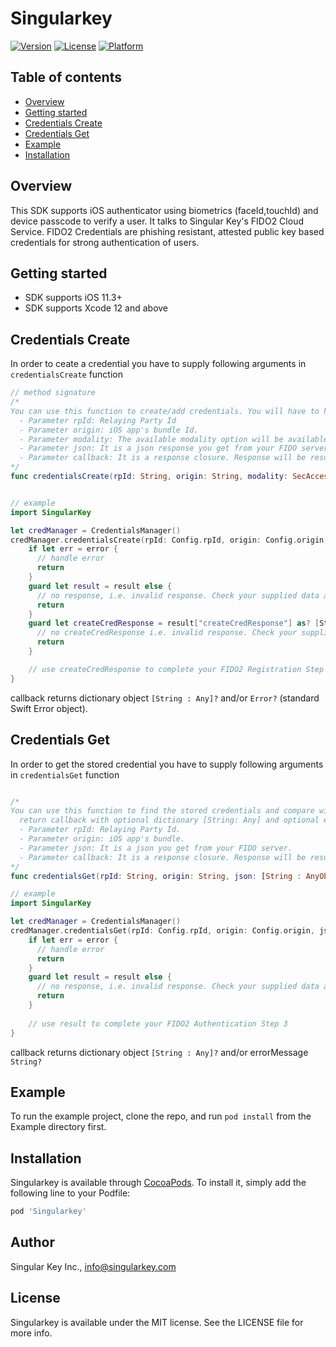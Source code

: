 # Singularkey

[![Version](https://img.shields.io/cocoapods/v/Singularkey.svg?style=flat)](https://cocoapods.org/pods/Singularkey)
[![License](https://img.shields.io/cocoapods/l/Singularkey.svg?style=flat)](https://cocoapods.org/pods/Singularkey)
[![Platform](https://img.shields.io/cocoapods/p/Singularkey.svg?style=flat)](https://cocoapods.org/pods/Singularkey)

## Table of contents

*   [Overview](#overview)
*   [Getting started](#getting-started)
*   [Credentials Create](#credentials-create)
*   [Credentials Get](#credentials-get)
*   [Example](#example)
*   [Installation](#installation)

## Overview
This SDK supports iOS authenticator using biometrics (faceId,touchId) and device passcode to verify a user. It talks to Singular Key's FIDO2 Cloud Service. FIDO2 Credentials are phishing resistant, attested public key based credentials for strong authentication of users.

## Getting started

* SDK supports iOS 11.3+
* SDK supports Xcode 12 and above

## Credentials Create
In order to ceate a credential you have to supply following arguments in `credentialsCreate` function  

````swift
// method signature
/*
You can use this function to create/add credentials. You will have to handle publickey and rest of the data yourself.
  - Parameter rpId: Relaying Party Id
  - Parameter origin: iOS app's bundle Id.
  - Parameter modality: The available modality option will be available here: https://developer.apple.com/documentation/security/secaccesscontrolcreateflags
  - Parameter json: It is a json response you get from your FIDO server.
  - Parameter callback: It is a response closure. Response will be result and error. Both result and error are optional
*/
func credentialsCreate(rpId: String, origin: String, modality: SecAccessControlCreateFlags, json: [String : AnyObject], callback:@escaping (_ result: [String : Any]?, _ error: Error?) -> ()) {}


// example
import SingularKey

let credManager = CredentialsManager()
credManager.credentialsCreate(rpId: Config.rpId, origin: Config.origin, modality: modality, json: json) { (result, error) in
    if let err = error {
      // handle error
      return
    }
    guard let result = result else {
      // no response, i.e. invalid response. Check your supplied data and try again.
      return
    }
    guard let createCredResponse = result["createCredResponse"] as? [String: Any] else {
      // no createCredResponse i.e. invalid response. Check your supplied data and try again.
      return
    }

    // use createCredResponse to complete your FIDO2 Registration Step 3
}


````

callback returns dictionary object `[String : Any]?` and/or `Error?` (standard Swift Error object).


## Credentials Get
In order to get the stored credential you have to supply following arguments in `credentialsGet` function

````swift

/*
You can use this function to find the stored credentials and compare with the provided challenge and publickeyId
  return callback with optional dictionary [String: Any] and optional error String
  - Parameter rpId: Relaying Party Id.
  - Parameter origin: iOS app's bundle.
  - Parameter json: It is a json you get from your FIDO server.
  - Parameter callback: It is a response closure. Response will be result and error. Both result and error are optional
*/
func credentialsGet(rpId: String, origin: String, json: [String : AnyObject], callback: @escaping (_ result: [String: Any]?, _ errorMessage: String?) -> ()) {}

// example
import SingularKey

let credManager = CredentialsManager()
credManager.credentialsGet(rpId: Config.rpId, origin: Config.origin, json: json) { (result, error) in
    if let err = error {
      // handle error
      return
    }
    guard let result = result else {
      // no response, i.e. invalid response. Check your supplied data and try again.
      return
    }
   
    // use result to complete your FIDO2 Authentication Step 3
}

````

callback returns dictionary object `[String : Any]?` and/or errorMessage `String?`

## Example

To run the example project, clone the repo, and run `pod install` from the Example directory first.

## Installation

Singularkey is available through [CocoaPods](https://cocoapods.org). To install it, simply add the following line to your Podfile:

```ruby
pod 'Singularkey'
```

## Author

Singular Key Inc., info@singularkey.com

## License

Singularkey is available under the MIT license. See the LICENSE file for more info.
